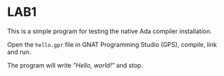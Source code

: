 # LAB1

This is a simple program for testing the native Ada compiler installation.

Open the `hello.gpr` file in GNAT Programming Studio (GPS), compile, link and run.

The program will write *"Hello, world!"* and stop.

